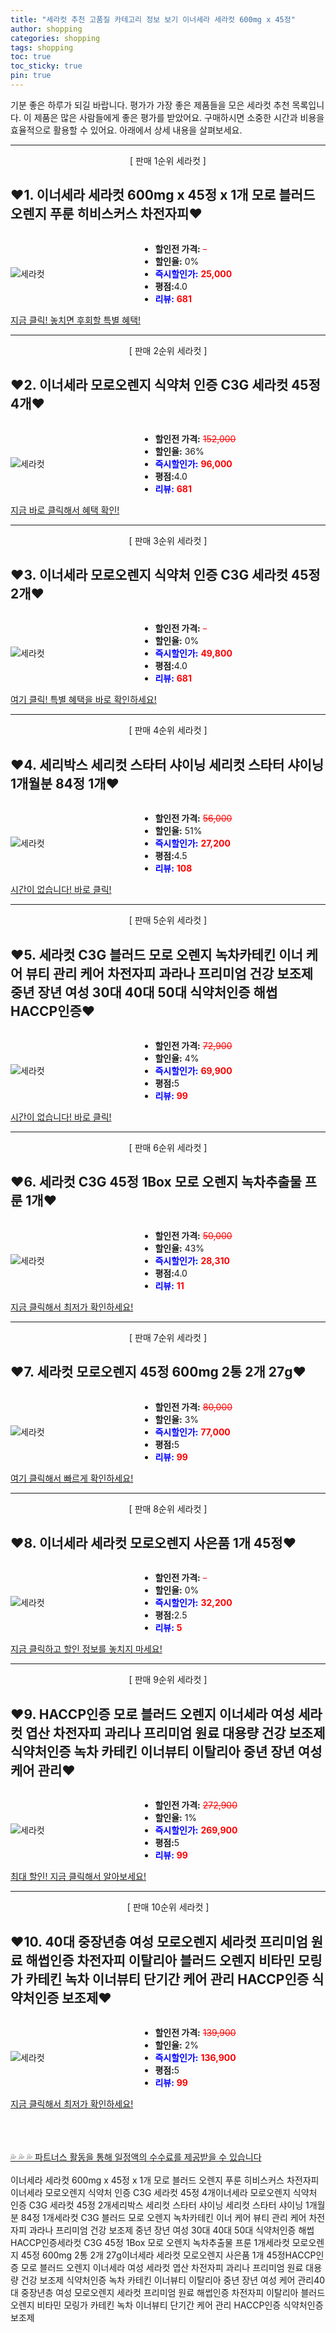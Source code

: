 ```yaml
---
title: "세라컷 추천 고품질 카테고리 정보 보기 이너세라 세라컷 600mg x 45정"
author: shopping
categories: shopping
tags: shopping
toc: true
toc_sticky: true
pin: true
---
```

기분 좋은 하루가 되길 바랍니다. 평가가 가장 좋은 제품들을 모은 세라컷 추천 목록입니다. 이 제품은 많은 사람들에게 좋은 평가를 받았어요. 구매하시면 소중한 시간과 비용을 효율적으로 활용할 수 있어요. 아래에서 상세 내용을 살펴보세요.

---
<p class="toplist" style="margin: 0 auto; display: block; width: fit-content;">[ 판매 1순위 세라컷 ]</p>

<h2><strong>❤️1. 이너세라 세라컷 600mg x 45정 x 1개 모로 블러드 오렌지 푸룬 히비스커스 차전자피❤️</strong></h2>

<div style="display: flex; align-items: center;">
    <div style="flex: 0.4;">
        <img src="https://thumbnail7.coupangcdn.com/thumbnails/remote/230x230ex/image/vendor_inventory/8523/9e48dcbc23ce7c4edf83b655956c6c4bc604f7b24ee6525b878e25a02898.jpg" alt="세라컷" style="max-width: 100%;">
    </div>
    <div style="flex: 0.6; margin-left: 10px;">
        <ul>
            <li><strong>할인전 가격:</strong> <del style="color: red;">-</del></li>
            <li><strong>할인율:</strong> 0%</li>
            <li><span style='color:blue'><strong>즉시할인가:</strong></span> <span style='color:red'><strong>25,000</strong></span></li>
            <li><strong>평점:</strong>4.0</li>
            <li><span style='color:blue'><strong>리뷰:</strong></span> <span style='color:red'><strong>681</strong></span></li>
        </ul>
    </div>
</div>
<div class="center">
    <a href="https://selin100587.github.io?lptag=AF9450613&subid=githubio&pageKey=6982343517&traceid=V0-153&itemId=17060736038&vendorItemId=90167978230" class="myButton">
        지금 클릭! 놓치면 후회할 특별 혜택!
    </a>
</div>


---
<p class="toplist" style="margin: 0 auto; display: block; width: fit-content;">[ 판매 2순위 세라컷 ]</p>

<h2><strong>❤️2. 이너세라 모로오렌지 식약처 인증 C3G 세라컷 45정 4개❤️</strong></h2>

<div style="display: flex; align-items: center;">
    <div style="flex: 0.4;">
        <img src="https://thumbnail7.coupangcdn.com/thumbnails/remote/230x230ex/image/vendor_inventory/534c/0e550f0daa3b739084d397dc48d28f910c0f9a359a57facb36b3727e06b2.png" alt="세라컷" style="max-width: 100%;">
    </div>
    <div style="flex: 0.6; margin-left: 10px;">
        <ul>
            <li><strong>할인전 가격:</strong> <del style="color: red;">152,000</del></li>
            <li><strong>할인율:</strong> 36%</li>
            <li><span style='color:blue'><strong>즉시할인가:</strong></span> <span style='color:red'><strong>96,000</strong></span></li>
            <li><strong>평점:</strong>4.0</li>
            <li><span style='color:blue'><strong>리뷰:</strong></span> <span style='color:red'><strong>681</strong></span></li>
        </ul>
    </div>
</div>
<div class="center">
    <a href="https://selin100587.github.io?lptag=AF9450613&subid=githubio&pageKey=6982343517&traceid=V0-153&itemId=17060736040&vendorItemId=84235042884" class="myButton">
        지금 바로 클릭해서 혜택 확인!
    </a>
</div>


---
<p class="toplist" style="margin: 0 auto; display: block; width: fit-content;">[ 판매 3순위 세라컷 ]</p>

<h2><strong>❤️3. 이너세라 모로오렌지 식약처 인증 C3G 세라컷 45정 2개❤️</strong></h2>

<div style="display: flex; align-items: center;">
    <div style="flex: 0.4;">
        <img src="https://thumbnail8.coupangcdn.com/thumbnails/remote/230x230ex/image/vendor_inventory/91ae/6f1492d5207ff44baffd15cfa723d8658ac6e232abf97ccac3a4f6304916.png" alt="세라컷" style="max-width: 100%;">
    </div>
    <div style="flex: 0.6; margin-left: 10px;">
        <ul>
            <li><strong>할인전 가격:</strong> <del style="color: red;">-</del></li>
            <li><strong>할인율:</strong> 0%</li>
            <li><span style='color:blue'><strong>즉시할인가:</strong></span> <span style='color:red'><strong>49,800</strong></span></li>
            <li><strong>평점:</strong>4.0</li>
            <li><span style='color:blue'><strong>리뷰:</strong></span> <span style='color:red'><strong>681</strong></span></li>
        </ul>
    </div>
</div>
<div class="center">
    <a href="https://selin100587.github.io?lptag=AF9450613&subid=githubio&pageKey=6982343517&traceid=V0-153&itemId=17060736031&vendorItemId=90666545981" class="myButton">
        여기 클릭! 특별 혜택을 바로 확인하세요!
    </a>
</div>


---
<p class="toplist" style="margin: 0 auto; display: block; width: fit-content;">[ 판매 4순위 세라컷 ]</p>

<h2><strong>❤️4. 세리박스 세리컷 스타터 샤이닝 세리컷 스타터 샤이닝 1개월분 84정 1개❤️</strong></h2>

<div style="display: flex; align-items: center;">
    <div style="flex: 0.4;">
        <img src="https://thumbnail6.coupangcdn.com/thumbnails/remote/230x230ex/image/vendor_inventory/8789/f1c71e1420ca7b8dd7d381e13738e6d4fbbaaffb8e210d7d52ac9ad68291.jpg" alt="세라컷" style="max-width: 100%;">
    </div>
    <div style="flex: 0.6; margin-left: 10px;">
        <ul>
            <li><strong>할인전 가격:</strong> <del style="color: red;">56,000</del></li>
            <li><strong>할인율:</strong> 51%</li>
            <li><span style='color:blue'><strong>즉시할인가:</strong></span> <span style='color:red'><strong>27,200</strong></span></li>
            <li><strong>평점:</strong>4.5</li>
            <li><span style='color:blue'><strong>리뷰:</strong></span> <span style='color:red'><strong>108</strong></span></li>
        </ul>
    </div>
</div>
<div class="center">
    <a href="https://selin100587.github.io?lptag=AF9450613&subid=githubio&pageKey=7411150156&traceid=V0-153&itemId=19202662757&vendorItemId=86558344255" class="myButton">
        시간이 없습니다! 바로 클릭!
    </a>
</div>


---
<p class="toplist" style="margin: 0 auto; display: block; width: fit-content;">[ 판매 5순위 세라컷 ]</p>

<h2><strong>❤️5. 세라컷 C3G 블러드 모로 오렌지 녹차카테킨 이너 케어 뷰티 관리 케어 차전자피 과라나 프리미엄 건강 보조제 중년 장년 여성 30대 40대 50대 식약처인증 해썹 HACCP인증❤️</strong></h2>

<div style="display: flex; align-items: center;">
    <div style="flex: 0.4;">
        <img src="https://thumbnail7.coupangcdn.com/thumbnails/remote/230x230ex/image/vendor_inventory/a379/521477351fe495f0dfc2b5751a136e2bc15e39428c7f397676d294ae2caa.jpg" alt="세라컷" style="max-width: 100%;">
    </div>
    <div style="flex: 0.6; margin-left: 10px;">
        <ul>
            <li><strong>할인전 가격:</strong> <del style="color: red;">72,900</del></li>
            <li><strong>할인율:</strong> 4%</li>
            <li><span style='color:blue'><strong>즉시할인가:</strong></span> <span style='color:red'><strong>69,900</strong></span></li>
            <li><strong>평점:</strong>5</li>
            <li><span style='color:blue'><strong>리뷰:</strong></span> <span style='color:red'><strong>99</strong></span></li>
        </ul>
    </div>
</div>
<div class="center">
    <a href="https://selin100587.github.io?lptag=AF9450613&subid=githubio&pageKey=8255387900&traceid=V0-153&itemId=23773365442&vendorItemId=90797618892" class="myButton">
        시간이 없습니다! 바로 클릭!
    </a>
</div>


---
<p class="toplist" style="margin: 0 auto; display: block; width: fit-content;">[ 판매 6순위 세라컷 ]</p>

<h2><strong>❤️6. 세라컷 C3G 45정 1Box 모로 오렌지 녹차추출물 프룬 1개❤️</strong></h2>

<div style="display: flex; align-items: center;">
    <div style="flex: 0.4;">
        <img src="https://thumbnail7.coupangcdn.com/thumbnails/remote/230x230ex/image/vendor_inventory/e5ef/ba15143d0024277c78ff902888b3c28c26fcc4b6605bde20d20296e43366.png" alt="세라컷" style="max-width: 100%;">
    </div>
    <div style="flex: 0.6; margin-left: 10px;">
        <ul>
            <li><strong>할인전 가격:</strong> <del style="color: red;">50,000</del></li>
            <li><strong>할인율:</strong> 43%</li>
            <li><span style='color:blue'><strong>즉시할인가:</strong></span> <span style='color:red'><strong>28,310</strong></span></li>
            <li><strong>평점:</strong>4.0</li>
            <li><span style='color:blue'><strong>리뷰:</strong></span> <span style='color:red'><strong>11</strong></span></li>
        </ul>
    </div>
</div>
<div class="center">
    <a href="https://selin100587.github.io?lptag=AF9450613&subid=githubio&pageKey=7652449708&traceid=V0-153&itemId=23730553111&vendorItemId=89202403538" class="myButton">
        지금 클릭해서 최저가 확인하세요!
    </a>
</div>


---
<p class="toplist" style="margin: 0 auto; display: block; width: fit-content;">[ 판매 7순위 세라컷 ]</p>

<h2><strong>❤️7. 세라컷 모로오렌지 45정 600mg 2통 2개 27g❤️</strong></h2>

<div style="display: flex; align-items: center;">
    <div style="flex: 0.4;">
        <img src="https://thumbnail6.coupangcdn.com/thumbnails/remote/230x230ex/image/vendor_inventory/b43f/6aa14bf425b0b24ed9db34eac11cfd0a7f192b4ef5df6d791c935d4f23da.jpg" alt="세라컷" style="max-width: 100%;">
    </div>
    <div style="flex: 0.6; margin-left: 10px;">
        <ul>
            <li><strong>할인전 가격:</strong> <del style="color: red;">80,000</del></li>
            <li><strong>할인율:</strong> 3%</li>
            <li><span style='color:blue'><strong>즉시할인가:</strong></span> <span style='color:red'><strong>77,000</strong></span></li>
            <li><strong>평점:</strong>5</li>
            <li><span style='color:blue'><strong>리뷰:</strong></span> <span style='color:red'><strong>99</strong></span></li>
        </ul>
    </div>
</div>
<div class="center">
    <a href="https://selin100587.github.io?lptag=AF9450613&subid=githubio&pageKey=8109507084&traceid=V0-153&itemId=22320904381&vendorItemId=89366257008" class="myButton">
        여기 클릭해서 빠르게 확인하세요!
    </a>
</div>


---
<p class="toplist" style="margin: 0 auto; display: block; width: fit-content;">[ 판매 8순위 세라컷 ]</p>

<h2><strong>❤️8. 이너세라 세라컷 모로오렌지 사은품 1개 45정❤️</strong></h2>

<div style="display: flex; align-items: center;">
    <div style="flex: 0.4;">
        <img src="https://thumbnail8.coupangcdn.com/thumbnails/remote/230x230ex/image/vendor_inventory/37f7/23e8b5a5dfac935f7e974d38040edbf2b4bf15c9d63f94fcb1665e757ade.jpg" alt="세라컷" style="max-width: 100%;">
    </div>
    <div style="flex: 0.6; margin-left: 10px;">
        <ul>
            <li><strong>할인전 가격:</strong> <del style="color: red;">-</del></li>
            <li><strong>할인율:</strong> 0%</li>
            <li><span style='color:blue'><strong>즉시할인가:</strong></span> <span style='color:red'><strong>32,200</strong></span></li>
            <li><strong>평점:</strong>2.5</li>
            <li><span style='color:blue'><strong>리뷰:</strong></span> <span style='color:red'><strong>5</strong></span></li>
        </ul>
    </div>
</div>
<div class="center">
    <a href="https://selin100587.github.io?lptag=AF9450613&subid=githubio&pageKey=7656134485&traceid=V0-153&itemId=21143335488&vendorItemId=88030741751" class="myButton">
        지금 클릭하고 할인 정보를 놓치지 마세요!
    </a>
</div>


---
<p class="toplist" style="margin: 0 auto; display: block; width: fit-content;">[ 판매 9순위 세라컷 ]</p>

<h2><strong>❤️9. HACCP인증 모로 블러드 오렌지 이너세라 여성 세라컷 엽산 차전자피 과리나 프리미엄 원료 대용량 건강 보조제 식약처인증 녹차 카테킨 이너뷰티 이탈리아 중년 장년 여성 케어 관리❤️</strong></h2>

<div style="display: flex; align-items: center;">
    <div style="flex: 0.4;">
        <img src="https://thumbnail7.coupangcdn.com/thumbnails/remote/230x230ex/image/vendor_inventory/e243/edc50ad5f2bc254a196fe75f6ebf01cef0b31fe3c92349459221ab705a40.jpg" alt="세라컷" style="max-width: 100%;">
    </div>
    <div style="flex: 0.6; margin-left: 10px;">
        <ul>
            <li><strong>할인전 가격:</strong> <del style="color: red;">272,900</del></li>
            <li><strong>할인율:</strong> 1%</li>
            <li><span style='color:blue'><strong>즉시할인가:</strong></span> <span style='color:red'><strong>269,900</strong></span></li>
            <li><strong>평점:</strong>5</li>
            <li><span style='color:blue'><strong>리뷰:</strong></span> <span style='color:red'><strong>99</strong></span></li>
        </ul>
    </div>
</div>
<div class="center">
    <a href="https://selin100587.github.io?lptag=AF9450613&subid=githubio&pageKey=8255388043&traceid=V0-153&itemId=23773366067&vendorItemId=90797618762" class="myButton">
        최대 할인! 지금 클릭해서 알아보세요!
    </a>
</div>


---
<p class="toplist" style="margin: 0 auto; display: block; width: fit-content;">[ 판매 10순위 세라컷 ]</p>

<h2><strong>❤️10. 40대 중장년층 여성 모로오렌지 세라컷 프리미엄 원료 해썹인증 차전자피 이탈리아 블러드 오렌지 비타민 모링가 카테킨 녹차 이너뷰티 단기간 케어 관리 HACCP인증 식약처인증 보조제❤️</strong></h2>

<div style="display: flex; align-items: center;">
    <div style="flex: 0.4;">
        <img src="https://thumbnail7.coupangcdn.com/thumbnails/remote/230x230ex/image/vendor_inventory/8ec2/ddfb97f78305414b504cc05e5fa6ced20791378e085ea662c2f76e3d1be0.jpg" alt="세라컷" style="max-width: 100%;">
    </div>
    <div style="flex: 0.6; margin-left: 10px;">
        <ul>
            <li><strong>할인전 가격:</strong> <del style="color: red;">139,900</del></li>
            <li><strong>할인율:</strong> 2%</li>
            <li><span style='color:blue'><strong>즉시할인가:</strong></span> <span style='color:red'><strong>136,900</strong></span></li>
            <li><strong>평점:</strong>5</li>
            <li><span style='color:blue'><strong>리뷰:</strong></span> <span style='color:red'><strong>99</strong></span></li>
        </ul>
    </div>
</div>
<div class="center">
    <a href="https://selin100587.github.io?lptag=AF9450613&subid=githubio&pageKey=8255387874&traceid=V0-153&itemId=23773365278&vendorItemId=90797618812" class="myButton">
        지금 클릭해서 최저가 확인하세요!
    </a>
</div>

<br><br><br>[💦 💦 💦 파트너스 활동을 통해 일정액의 수수료를 제공받을 수 있습니다](https://link.coupang.com/a/bcpT2c)<br><br>이너세라 세라컷 600mg x 45정 x 1개 모로 블러드 오렌지 푸룬 히비스커스 차전자피이너세라 모로오렌지 식약처 인증 C3G 세라컷 45정 4개이너세라 모로오렌지 식약처 인증 C3G 세라컷 45정 2개세리박스 세리컷 스타터 샤이닝 세리컷 스타터 샤이닝 1개월분 84정 1개세라컷 C3G 블러드 모로 오렌지 녹차카테킨 이너 케어 뷰티 관리 케어 차전자피 과라나 프리미엄 건강 보조제 중년 장년 여성 30대 40대 50대 식약처인증 해썹 HACCP인증세라컷 C3G 45정 1Box 모로 오렌지 녹차추출물 프룬 1개세라컷 모로오렌지 45정 600mg 2통 2개 27g이너세라 세라컷 모로오렌지 사은품 1개 45정HACCP인증 모로 블러드 오렌지 이너세라 여성 세라컷 엽산 차전자피 과리나 프리미엄 원료 대용량 건강 보조제 식약처인증 녹차 카테킨 이너뷰티 이탈리아 중년 장년 여성 케어 관리40대 중장년층 여성 모로오렌지 세라컷 프리미엄 원료 해썹인증 차전자피 이탈리아 블러드 오렌지 비타민 모링가 카테킨 녹차 이너뷰티 단기간 케어 관리 HACCP인증 식약처인증 보조제